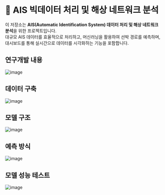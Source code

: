 # 🚢 AIS 빅데이터 처리 및 해상 네트워크 분석

이 저장소는 **AIS(Automatic Identification System) 데이터 처리 및 해상 네트워크 분석**을 위한 프로젝트입니다.  
대규모 AIS 데이터를 효율적으로 처리하고, 머신러닝을 활용하여 선박 경로를 예측하며, 대시보드를 통해 실시간으로 데이터를 시각화하는 기능을 포함합니다.  


연구개발 내용
-----
![image](https://github.com/user-attachments/assets/fc91bc05-e375-431a-b4f7-12da23001f40)


데이터 구축
-----
![image](https://github.com/user-attachments/assets/a805d76c-4fa3-40cd-bd41-4d953b09f0fe)


모델 구조
-----
![image](https://github.com/user-attachments/assets/37ab2717-aed1-483a-9ede-6e1a61a5a1ba)


예측 방식
-----
![image](https://github.com/user-attachments/assets/8dfcc935-e695-4a1f-a084-b8c7ebe93857)


모델 성능 테스트
-----
![image](https://github.com/user-attachments/assets/ba239a79-092a-4897-a74e-e6cde5b73373)

